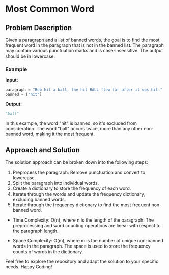 # Most Common Word 


## Problem Description

Given a paragraph and a list of banned words, the goal is to find the most frequent word in the paragraph that is not in the banned list. The paragraph may contain various punctuation marks and is case-insensitive. The output should be in lowercase.

### Example

**Input:**
```python
paragraph = "Bob hit a ball, the hit BALL flew far after it was hit."
banned = ["hit"]
```

**Output:**
```python
"ball"
```

In this example, the word "hit" is banned, so it's excluded from consideration. The word "ball" occurs twice, more than any other non-banned word, making it the most frequent.

## Approach and Solution

The solution approach can be broken down into the following steps:

1. Preprocess the paragraph: Remove punctuation and convert to lowercase.
2. Split the paragraph into individual words.
3. Create a dictionary to store the frequency of each word.
4. Iterate through the words and update the frequency dictionary, excluding banned words.
5. Iterate through the frequency dictionary to find the most frequent non-banned word.



- Time Complexity: O(n), where n is the length of the paragraph. The preprocessing and word counting operations are linear with respect to the paragraph length.

- Space Complexity: O(m), where m is the number of unique non-banned words in the paragraph. The space is used to store the frequency counts of words in the dictionary.

Feel free to explore the repository and adapt the solution to your specific needs. Happy Coding!